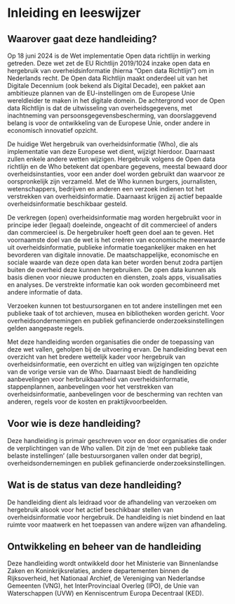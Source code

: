 # Inleiding en leeswijzer

## Waarover gaat deze handleiding?
Op 18 juni 2024 is de Wet implementatie Open data richtlijn in werking getreden. 
Deze wet zet de EU Richtlijn 2019/1024 inzake open data en hergebruik van overheidsinformatie (hierna “Open data Richtlijn”) om in Nederlands recht. De Open data Richtlijn maakt onderdeel uit van het Digitale Decennium (ook bekend als Digital Decade), een pakket aan ambitieuze plannen van de EU-instellingen om de Europese Unie wereldleider te maken in het digitale domein. De achtergrond voor de Open data Richtlijn is dat de uitwisseling van overheidsgegevens, met inachtneming van persoonsgegevensbescherming, van doorslaggevend belang is voor de ontwikkeling van de Europese Unie, onder andere in economisch innovatief opzicht.

De huidige Wet hergebruik van overheidsinformatie (Who), die als implementatie van deze Europese wet dient, wijzigt hierdoor. Daarnaast zullen enkele andere wetten wijzigen. Hergebruik volgens de Open data richtlijn  en de Who betekent dat openbare gegevens, meestal bewaard door overheidsinstanties, voor een ander doel worden gebruikt dan waarvoor ze oorspronkelijk zijn verzameld. Met de Who kunnen burgers, journalisten, wetenschappers, bedrijven en anderen een verzoek indienen tot het verstrekken van overheidsinformatie. Daarnaast krijgen zij actief bepaalde overheidsinformatie beschikbaar gesteld. 

De verkregen (open) overheidsinformatie mag worden hergebruikt voor in principe ieder (legaal) doeleinde, ongeacht of dit commercieel of anders dan commercieel is. De hergebruiker hoeft geen doel aan te geven. Het voornaamste doel van de wet is het creëren van economische meerwaarde uit overheidsinformatie, publieke informatie toegankelijker maken en het bevorderen van digitale innovatie. De maatschappelijke, economische en sociale waarde van deze open data kan beter worden benut zodra partijen buiten de overheid deze kunnen hergebruiken. De open data kunnen als basis dienen voor nieuwe producten en diensten, zoals apps, visualisaties en analyses. De verstrekte informatie kan ook worden gecombineerd met andere informatie of data.

Verzoeken kunnen tot bestuursorganen en tot andere instellingen met een publieke taak of tot archieven, musea en bibliotheken worden gericht. Voor overheidsondernemingen en publiek gefinancierde onderzoeksinstellingen gelden aangepaste regels.

Met deze handleiding worden organisaties die onder de toepassing van deze wet vallen, geholpen bij de uitvoering ervan. De handleiding bevat een overzicht van het bredere wettelijk kader voor hergebruik van overheidsinformatie, een overzicht en uitleg van wijzigingen ten opzichte van de vorige versie van de Who. Daarnaast biedt de handleiding aanbevelingen voor herbruikbaarheid van overheidsinformatie, stappenplannen, aanbevelingen voor het verstrekken van overheidsinformatie, aanbevelingen voor de bescherming van rechten van anderen, regels voor de kosten en praktijkvoorbeelden.

## Voor wie is deze handleiding? 
Deze handleiding is primair geschreven voor en door organisaties die onder de verplichtingen van de Who vallen. Dit zijn de ‘met een publieke taak belaste instellingen’ (alle bestuursorganen vallen onder dat begrip), overheidsondernemingen en publiek gefinancierde onderzoeksinstellingen.

## Wat is de status van deze handleiding?
De handleiding dient als leidraad voor de afhandeling van verzoeken om hergebruik alsook voor het actief beschikbaar stellen van overheidsinformatie voor hergebruik. De handleiding is niet bindend en laat ruimte voor maatwerk en het toepassen van andere wijzen van afhandeling.

## Ontwikkeling en beheer van de handleiding
Deze handleiding wordt ontwikkeld door het Ministerie van Binnenlandse Zaken en Koninkrijksrelaties, andere departementen binnen de Rijksoverheid, het Nationaal Archief, de Vereniging van Nederlandse Gemeenten (VNG), het InterProvinciaal Overleg (IPO), de Unie van Waterschappen (UVW) en Kenniscentrum Europa Decentraal (KED).
